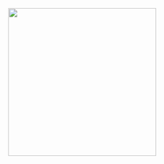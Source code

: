 
<!DOCTYPE html>
<html>
 <head>
  </head>
  <body>
<img src="https://i.pinimg.com/736x/8c/fb/3d/8cfb3da600bd39ea7a591608f3b3660d.jpg"    height="300px"
      width="300px" float= "center" >
  </body>
</html>
